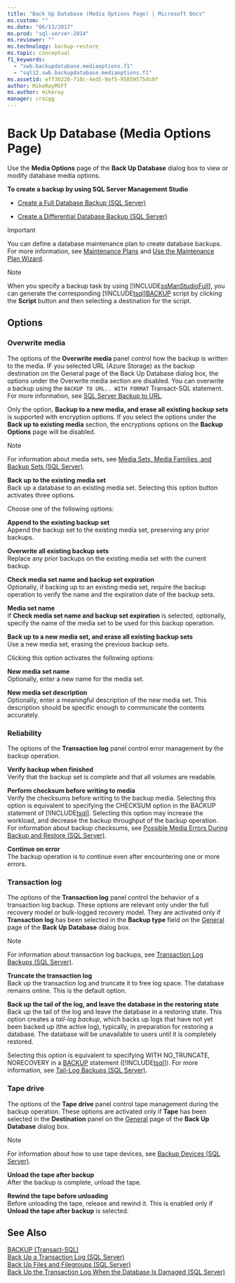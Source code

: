 ```yaml
---
title: "Back Up Database (Media Options Page) | Microsoft Docs"
ms.custom: ""
ms.date: "06/13/2017"
ms.prod: "sql-server-2014"
ms.reviewer: ""
ms.technology: backup-restore
ms.topic: conceptual
f1_keywords: 
  - "swb.backupdatabase.mediaoptions.f1"
  - "sql12.swb.backupdatabase.mediaoptions.f1"
ms.assetid: eff36228-710c-4ed5-9af5-95859575dc0f
author: MikeRayMSFT
ms.author: mikeray
manager: craigg
---
```

# Back Up Database (Media Options Page)
  Use the  **Media Options** page of the **Back Up Database** dialog box to view or modify database media options.  
  
 **To create a backup by using SQL Server Management Studio**  
  
-   [Create a Full Database Backup &#40;SQL Server&#41;](create-a-full-database-backup-sql-server.md)  
  
-   [Create a Differential Database Backup &#40;SQL Server&#41;](create-a-differential-database-backup-sql-server.md)  
  
> [!IMPORTANT]  
>  You can define a database maintenance plan to create database backups. For more information, see [Maintenance Plans](../maintenance-plans/maintenance-plans.md) and [Use the Maintenance Plan Wizard](../maintenance-plans/use-the-maintenance-plan-wizard.md).  
  
> [!NOTE]  
>  When you specify a backup task by using [!INCLUDE[ssManStudioFull](../../includes/ssmanstudiofull-md.md)], you can generate the corresponding [!INCLUDE[tsql](../../includes/tsql-md.md)][BACKUP](/sql/t-sql/statements/backup-transact-sql) script by clicking the **Script** button and then selecting a destination for the script.  
  
## Options  
  
### Overwrite media  
 The options of the **Overwrite media** panel control how the backup is written to the media. IF you selected URL (Azure Storage) as the backup destination on the General page of the Back Up Database dialog box, the options under the Overwrite media section are disabled. You can overwrite a backup using the `BACKUP TO URL.. WITH FORMAT` Transact-SQL statement. For more information, see [SQL Server Backup to URL](sql-server-backup-to-url.md).  
  
 Only the option, **Backup to a new media, and erase all existing backup sets** is supported with encryption options. If you select the options under the **Back up to existing media** section, the encryptions options on the **Backup Options** page will be disabled.  
  
> [!NOTE]  
>  For information about media sets, see [Media Sets, Media Families, and Backup Sets &#40;SQL Server&#41;](media-sets-media-families-and-backup-sets-sql-server.md).  
  
 **Back up to the existing media set**  
 Back up a database to an existing media set. Selecting this option button activates three options.  
  
 Choose one of the following options:  
  
 **Append to the existing backup set**  
 Append the backup set to the existing media set, preserving any prior backups.  
  
 **Overwrite all existing backup sets**  
 Replace any prior backups on the existing media set with the current backup.  
  
 **Check media set name and backup set expiration**  
 Optionally, if backing up to an existing media set, require the backup operation to verify the name and the expiration date of the backup sets.  
  
 **Media set name**  
 If **Check media set name and backup set expiration** is selected, optionally, specify the name of the media set to be used for this backup operation.  
  
 **Back up to a new media set, and erase all existing backup sets**  
 Use a new media set, erasing the previous backup sets.  
  
 Clicking this option activates the following options:  
  
 **New media set name**  
 Optionally, enter a new name for the media set.  
  
 **New media set description**  
 Optionally, enter a meaningful description of the new media set. This description should be specific enough to communicate the contents accurately.  
  
### Reliability  
 The options of the **Transaction log** panel control error management by the backup operation.  
  
 **Verify backup when finished**  
 Verify that the backup set is complete and that all volumes are readable.  
  
 **Perform checksum before writing to media**  
 Verify the checksums before writing to the backup media. Selecting this option is equivalent to specifying the CHECKSUM option in the BACKUP statement of [!INCLUDE[tsql](../../includes/tsql-md.md)]. Selecting this option may increase the workload, and decrease the backup throughput of the backup operation. For information about backup checksums, see [Possible Media Errors During Backup and Restore &#40;SQL Server&#41;](possible-media-errors-during-backup-and-restore-sql-server.md).  
  
 **Continue on error**  
 The backup operation is to continue even after encountering one or more errors.  
  
### Transaction log  
 The options of the **Transaction log** panel control the behavior of a transaction log backup. These options are relevant only under the full recovery model or bulk-logged recovery model. They are activated only if **Transaction log** has been selected in the **Backup type** field on the [General](../../integration-services/general-page-of-integration-services-designers-options.md) page of the **Back Up Database** dialog box.  
  
> [!NOTE]  
>  For information about transaction log backups, see [Transaction Log Backups &#40;SQL Server&#41;](transaction-log-backups-sql-server.md).  
  
 **Truncate the transaction log**  
 Back up the transaction log and truncate it to free log space. The database remains online. This is the default option.  
  
 **Back up the tail of the log, and leave the database in the restoring state**  
 Back up the tail of the log and leave the database in a restoring state. This option creates a *tail-log backup*, which backs up logs that have not yet been backed up (the active log), typically, in preparation for restoring a database. The database will be unavailable to users until it is completely restored.  
  
 Selecting this option is equivalent to specifying WITH NO_TRUNCATE, NORECOVERY in a [BACKUP](/sql/t-sql/statements/backup-transact-sql) statement ([!INCLUDE[tsql](../../includes/tsql-md.md)]). For more information, see [Tail-Log Backups &#40;SQL Server&#41;](tail-log-backups-sql-server.md).  
  
### Tape drive  
 The options of the **Tape drive** panel control tape management during the backup operation. These options are activated only if **Tape** has been selected in the **Destination** panel on the [General](../../integration-services/general-page-of-integration-services-designers-options.md) page of the **Back Up Database** dialog box.  
  
> [!NOTE]  
>  For information about how to use tape devices, see [Backup Devices &#40;SQL Server&#41;](backup-devices-sql-server.md).  
  
 **Unload the tape after backup**  
 After the backup is complete, unload the tape.  
  
 **Rewind the tape before unloading**  
 Before unloading the tape, release and rewind it. This is enabled only if **Unload the tape after backup** is selected.  
  
## See Also  
 [BACKUP &#40;Transact-SQL&#41;](/sql/t-sql/statements/backup-transact-sql)   
 [Back Up a Transaction Log &#40;SQL Server&#41;](back-up-a-transaction-log-sql-server.md)   
 [Back Up Files and Filegroups &#40;SQL Server&#41;](back-up-files-and-filegroups-sql-server.md)   
 [Back Up the Transaction Log When the Database Is Damaged &#40;SQL Server&#41;](back-up-the-transaction-log-when-the-database-is-damaged-sql-server.md)  
  
  
